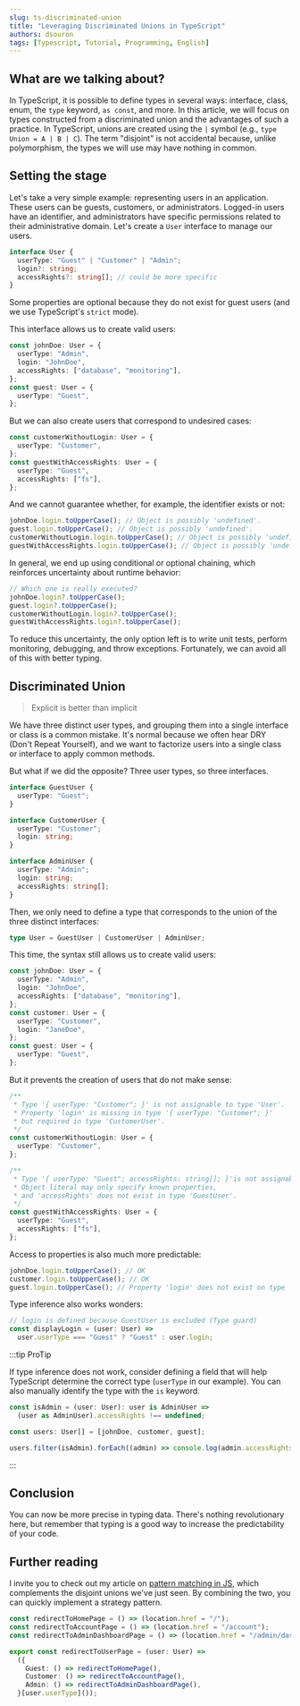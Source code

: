 ```yaml
---
slug: ts-discriminated-union
title: "Leveraging Discriminated Unions in TypeScript"
authors: dsouron
tags: [Typescript, Tutorial, Programming, English]
---
```


## What are we talking about?

In TypeScript, it is possible to define types in several ways: interface, class, enum, the `type` keyword, `as const`, and more. In this article, we will focus on types constructed from a discriminated union and the advantages of such a practice. In TypeScript, unions are created using the `|` symbol (e.g., `type Union = A | B | C`). The term "disjoint" is not accidental because, unlike polymorphism, the types we will use may have nothing in common.

<!--truncate-->

## Setting the stage

Let's take a very simple example: representing users in an application. These users can be guests, customers, or administrators. Logged-in users have an identifier, and administrators have specific permissions related to their administrative domain. Let's create a `User` interface to manage our users.

```ts
interface User {
  userType: "Guest" | "Customer" | "Admin";
  login?: string;
  accessRights?: string[]; // could be more specific
}
```

Some properties are optional because they do not exist for guest users (and we use TypeScript's `strict` mode).

This interface allows us to create valid users:

```ts
const johnDoe: User = {
  userType: "Admin",
  login: "JohnDoe",
  accessRights: ["database", "monitoring"],
};
const guest: User = {
  userType: "Guest",
};
```

But we can also create users that correspond to undesired cases:

```ts
const customerWithoutLogin: User = {
  userType: "Customer",
};
const guestWithAccessRights: User = {
  userType: "Guest",
  accessRights: ["fs"],
};
```

And we cannot guarantee whether, for example, the identifier exists or not:

```ts
johnDoe.login.toUpperCase(); // Object is possibly 'undefined'.
guest.login.toUpperCase(); // Object is possibly 'undefined'.
customerWithoutLogin.login.toUpperCase(); // Object is possibly 'undefined'.
guestWithAccessRights.login.toUpperCase(); // Object is possibly 'undefined'.
```

In general, we end up using conditional or optional chaining, which reinforces uncertainty about runtime behavior:

```ts
// Which one is really executed?
johnDoe.login?.toUpperCase();
guest.login?.toUpperCase();
customerWithoutLogin.login?.toUpperCase();
guestWithAccessRights.login?.toUpperCase();
```

To reduce this uncertainty, the only option left is to write unit tests, perform monitoring, debugging, and throw exceptions. Fortunately, we can avoid all of this with better typing.

## Discriminated Union

> Explicit is better than implicit

We have three distinct user types, and grouping them into a single interface or class is a common mistake. It's normal because we often hear DRY (Don't Repeat Yourself), and we want to factorize users into a single class or interface to apply common methods.

But what if we did the opposite? Three user types, so three interfaces.

```ts
interface GuestUser {
  userType: "Guest";
}

interface CustomerUser {
  userType: "Customer";
  login: string;
}

interface AdminUser {
  userType: "Admin";
  login: string;
  accessRights: string[];
}
```

Then, we only need to define a type that corresponds to the union of the three distinct interfaces:

```ts
type User = GuestUser | CustomerUser | AdminUser;
```

This time, the syntax still allows us to create valid users:

```ts
const johnDoe: User = {
  userType: "Admin",
  login: "JohnDoe",
  accessRights: ["database", "monitoring"],
};
const customer: User = {
  userType: "Customer",
  login: "JaneDoe",
};
const guest: User = {
  userType: "Guest",
};
```

But it prevents the creation of users that do not make sense:

```ts
/**
 * Type '{ userType: "Customer"; }' is not assignable to type 'User'.
 * Property 'login' is missing in type '{ userType: "Customer"; }'
 * but required in type 'CustomerUser'.
 */
const customerWithoutLogin: User = {
  userType: "Customer",
};

/**
 * Type '{ userType: "Guest"; accessRights: string[]; }'is not assignable to type 'User'.
 * Object literal may only specify known properties,
 * and 'accessRights' does not exist in type 'GuestUser'.
 */
const guestWithAccessRights: User = {
  userType: "Guest",
  accessRights: ["fs"],
};
```

Access to properties is also much more predictable:

```ts
johnDoe.login.toUpperCase(); // OK
customer.login.toUpperCase(); // OK
guest.login.toUpperCase(); // Property 'login' does not exist on type 'GuestUser'.
```

Type inference also works wonders:

```ts
// login is defined because GuestUser is excluded (Type guard)
const displayLogin = (user: User) =>
  user.userType === "Guest" ? "Guest" : user.login;
```

:::tip ProTip

If type inference does not work, consider defining a field that will help TypeScript determine the correct type (`userType` in our example). You can also manually identify the type with the `is` keyword.

```ts
const isAdmin = (user: User): user is AdminUser =>
  (user as AdminUser).accessRights !== undefined;

const users: User[] = [johnDoe, customer, guest];

users.filter(isAdmin).forEach((admin) => console.log(admin.accessRights));
```

:::

## Conclusion

You can now be more precise in typing data. There's nothing revolutionary here, but remember that typing is a good way to increase the predictability of your code.

## Further reading

I invite you to check out my article on [pattern matching in JS](./js-pattern-matching), which complements the disjoint unions we've just seen. By combining the two, you can quickly implement a strategy pattern.

```ts
const redirectToHomePage = () => (location.href = "/");
const redirectToAccountPage = () => (location.href = "/account");
const redirectToAdminDashboardPage = () => (location.href = "/admin/dashboard");

export const redirectToUserPage = (user: User) =>
  ({
    Guest: () => redirectToHomePage(),
    Customer: () => redirectToAccountPage(),
    Admin: () => redirectToAdminDashboardPage(),
  }[user.userType]());
```
